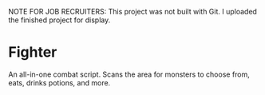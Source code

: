 NOTE FOR JOB RECRUITERS: This project was not built with Git. I uploaded the finished project for display.

Fighter
=======

An all-in-one combat script. Scans the area for monsters to choose from, eats, drinks potions, and more.
